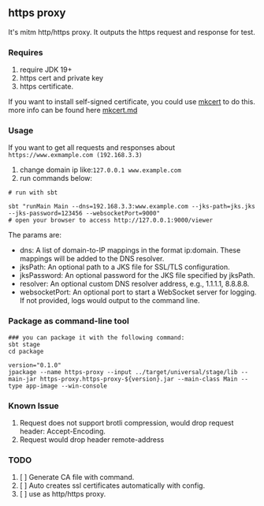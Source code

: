 ## https proxy
It's mitm http/https proxy. It outputs the https request and response for test.

### Requires
1. require JDK 19+
2. https cert and private key
3. https certificate.

If you want to install self-signed certificate, you could use [mkcert](https://github.com/FiloSottile/mkcert) to do this.
more info can be found here [mkcert.md](./mkcert.zh.md)

### Usage
If you want to get all requests and responses about `https://www.exmample.com (192.168.3.3)` 
1. change domain ip like:`127.0.0.1 www.example.com`
2. run commands below:
```shell
# run with sbt

sbt "runMain Main --dns=192.168.3.3:www.example.com --jks-path=jks.jks --jks-password=123456 --websocketPort=9000"
# open your browser to access http://127.0.0.1:9000/viewer
```
The params are:

* dns: A list of domain-to-IP mappings in the format ip:domain. These mappings will be added to the DNS resolver.
* jksPath: An optional path to a JKS file for SSL/TLS configuration.
* jksPassword: An optional password for the JKS file specified by jksPath.
* resolver: An optional custom DNS resolver address, e.g., 1.1.1.1, 8.8.8.8.
* websocketPort: An optional port to start a WebSocket server for logging. If not provided, logs would output to the command line.

### Package as command-line tool
```shell
### you can package it with the following command: 
sbt stage
cd package

version="0.1.0"
jpackage --name https-proxy --input ../target/universal/stage/lib --main-jar https-proxy.https-proxy-${version}.jar --main-class Main --type app-image --win-console

```


### Known Issue
1. Request does not support brotli compression, would drop request header: Accept-Encoding.
2. Request would drop header remote-address

### TODO
1. [ ] Generate CA file with command.
2. [ ] Auto creates ssl certificates automatically with config.
3. [ ] use as http/https proxy.
